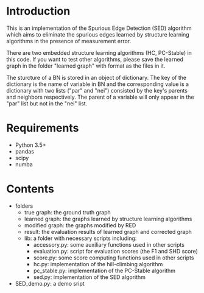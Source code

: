 # Introduction
This is an implementation of the Spurious Edge Detection (SED) algorithm which aims to eliminate the spurious edges learned by structure learning algorithms in the presence of measurement error.

There are two embedded structure learning algorithms (HC, PC-Stable) in this code. If you want to test other algorithms, please save the learned graph in the folder "learned graph" with format as the files in it.

The sturcture of a BN is stored in an object of dictionary. The key of the dictionary is the name of variable in BN and the corresponding value is a dictionary with two lists ("par" and "nei") consisted by the key's parents and neighbors respectively. The parent of a variable will only appear in the "par" list but not in the "nei" list. 
# Requirements
- Python 3.5+
- pandas
- scipy
- numba

# Contents
- folders
    - true graph: the ground truth graph
    - learned graph: the graphs learned by structure learning algorithms
    - modified graph: the graphs modified by RED
    - result: the evaluation results of learned graph and corrected graph
    - lib: a folder with necessary scripts including:
        - accessory.py: some auxiliary functions used in other scripts
        - evaluation.py: script for evaluation scores (the F1 and SHD score)
        - score.py: some score computing functions used in other scripts
        - hc.py: implementation of the hill-climbing algorithm
        - pc_stable.py: implementation of the PC-Stable algorithm
        - sed.py: implementation of the SED algorithm
- SED_demo.py: a demo sript
